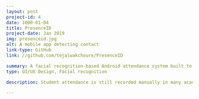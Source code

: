 ```yaml
---
layout: post
project-id: 4
date: 1000-01-04
title: PresenceID
project-date: Jan 2019
img: presenceid.jpg
alt: A mobile app detecting contact
link-type: GitHub
link: //github.com/tejalwakchoure/PresenceID

summary: A facial recognition-based Android attendance system built to improve transparency, trained on a high-density database with 1000+ images.
type: UI/UX Design, Facial recognition

description: Student attendance is still recorded manually in many academic institutions. This is a time-consuming practice subject to considerable amounts of fraudulence. We created a facial recognition-based attendance system to tackle these concerns, thereby improving transparency in student-teacher interaction, reducing instances of bias, and raising overall administrative efficiency. <br /> <br /> The system was deployed as an Android app that automatically records student attendance based on input by the students and teachers. We built a transfer learning model using <a href="https://opencv.org/" target="_blank">OpenCV</a> for face detection and <a href="https://www.tensorflow.org/" target="_blank">TensorFlow</a> for face recognition. The Java/XML user interface has extensive landings for students and teachers, including provisions for courses, grading, dashboards, and registration services for effortless daily interaction.

---
```

